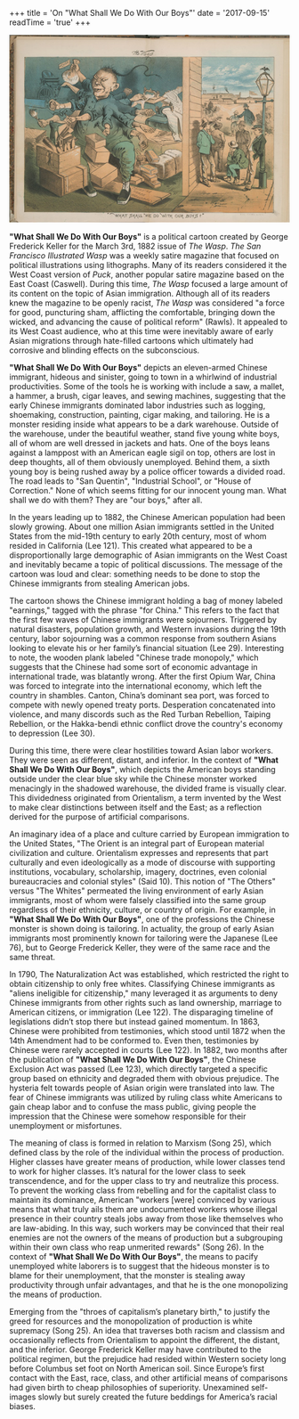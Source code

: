 +++
title = 'On "What Shall We Do With Our Boys"'
date = '2017-09-15'
readTime = 'true'
+++

![what_shall_we_do_with_our_boys](what_shall_we_do_with_our_boys.jpg)

**"What Shall We Do With Our Boys"** is a political cartoon created by George Frederick Keller for the March 3rd, 1882 issue of _The Wasp_. _The San Francisco Illustrated Wasp_ was a weekly satire magazine that focused on political illustrations using lithographs. Many of its readers considered it the West Coast version of _Puck_, another popular satire magazine based on the East Coast (Caswell). During this time, _The Wasp_ focused a large amount of its content on the topic of Asian immigration. Although all of its readers knew the magazine to be openly racist, _The Wasp_ was considered "a force for good, puncturing sham, afflicting the comfortable, bringing down the wicked, and advancing the cause of political reform" (Rawls). It appealed to its West Coast audience, who at this time were inevitably aware of early Asian migrations through hate-filled cartoons which ultimately had corrosive and blinding effects on the subconscious.

**"What Shall We Do With Our Boys"** depicts an eleven-armed Chinese immigrant, hideous and sinister, going to town in a whirlwind of industrial productivities. Some of the tools he is working with include a saw, a mallet, a hammer, a brush, cigar leaves, and sewing machines, suggesting that the early Chinese immigrants dominated labor industries such as logging, shoemaking, construction, painting, cigar making, and tailoring. He is a monster residing inside what appears to be a dark warehouse. Outside of the warehouse, under the beautiful weather, stand five young white boys, all of whom are well dressed in jackets and hats. One of the boys leans against a lamppost with an American eagle sigil on top, others are lost in deep thoughts, all of them obviously unemployed. Behind them, a sixth young boy is being rushed away by a police officer towards a divided road. The road leads to "San Quentin", "Industrial School", or "House of Correction." None of which seems fitting for our innocent young man. What shall we do with them? They are "our boys," after all.

In the years leading up to 1882, the Chinese American population had been slowly growing. About one million Asian immigrants settled in the United States from the mid-19th century to early 20th century, most of whom resided in California (Lee 121). This created what appeared to be a disproportionally large demographic of Asian immigrants on the West Coast and inevitably became a topic of political discussions. The message of the cartoon was loud and clear: something needs to be done to stop the Chinese immigrants from stealing American jobs.

The cartoon shows the Chinese immigrant holding a bag of money labeled "earnings," tagged with the phrase "for China." This refers to the fact that the first few waves of Chinese immigrants were sojourners. Triggered by natural disasters, population growth, and Western invasions during the 19th century, labor sojourning was a common response from southern Asians looking to elevate his or her family’s financial situation (Lee 29). Interesting to note, the wooden plank labeled "Chinese trade monopoly," which suggests that the Chinese had some sort of economic advantage in international trade, was blatantly wrong. After the first Opium War, China was forced to integrate into the international economy, which left the country in shambles. Canton, China’s dominant sea port, was forced to compete with newly opened treaty ports. Desperation concatenated into violence, and many discords such as the Red Turban Rebellion, Taiping Rebellion, or the Hakka-bendi ethnic conflict drove the country's economy to depression (Lee 30).

During this time, there were clear hostilities toward Asian labor workers. They were seen as different, distant, and inferior. In the context of **"What Shall We Do With Our Boys"**, which depicts the American boys standing outside under the clear blue sky while the Chinese monster worked menacingly in the shadowed warehouse, the divided frame is visually clear. This dividedness originated from Orientalism, a term invented by the West to make clear distinctions between itself and the East; as a reflection derived for the purpose of artificial comparisons.

An imaginary idea of a place and culture carried by European immigration to the United States, "The Orient is an integral part of European material civilization and culture. Orientalism expresses and represents that part culturally and even ideologically as a mode of discourse with supporting institutions, vocabulary, scholarship, imagery, doctrines, even colonial bureaucracies and colonial styles" (Said 10). This notion of "The Others" versus "The Whites" permeated the living environment of early Asian immigrants, most of whom were falsely classified into the same group regardless of their ethnicity, culture, or country of origin. For example, in **"What Shall We Do With Our Boys"**, one of the professions the Chinese monster is shown doing is tailoring. In actuality, the group of early Asian immigrants most prominently known for tailoring were the Japanese (Lee 76), but to George Frederick Keller, they were of the same race and the same threat.

In 1790, The Naturalization Act was established, which restricted the right to obtain citizenship to only free whites. Classifying Chinese immigrants as "aliens ineligible for citizenship," many leveraged it as arguments to deny Chinese immigrants from other rights such as land ownership, marriage to American citizens, or immigration (Lee 122). The disparaging timeline of legislations didn’t stop there but instead gained momentum. In 1863, Chinese were prohibited from testimonies, which stood until 1872 when the 14th Amendment had to be conformed to. Even then, testimonies by Chinese were rarely accepted in courts (Lee 122). In 1882, two months after the publication of **"What Shall We Do With Our Boys"**, the Chinese Exclusion Act was passed (Lee 123), which directly targeted a specific group based on ethnicity and degraded them with obvious prejudice. The hysteria felt towards people of Asian origin were translated into law. The fear of Chinese immigrants was utilized by ruling class white Americans to gain cheap labor and to confuse the mass public, giving people the impression that the Chinese were somehow responsible for their unemployment or misfortunes.

The meaning of class is formed in relation to Marxism (Song 25), which defined class by the role of the individual within the process of production. Higher classes have greater means of production, while lower classes tend to work for higher classes. It’s natural for the lower class to seek transcendence, and for the upper class to try and neutralize this process. To prevent the working class from rebelling and for the capitalist class to maintain its dominance, American "workers [were] convinced by various means that what truly ails them are undocumented workers whose illegal presence in their country steals jobs away from those like themselves who are law-abiding. In this way, such workers may be convinced that their real enemies are not the owners of the means of production but a subgrouping within their own class who reap unmerited rewards" (Song 26). In the context of **"What Shall We Do With Our Boys"**, the means to pacify unemployed white laborers is to suggest that the hideous monster is to blame for their unemployment, that the monster is stealing away productivity through unfair advantages, and that he is the one monopolizing the means of production.

Emerging from the "throes of capitalism’s planetary birth," to justify the greed for resources and the monopolization of production is white supremacy (Song 25). An idea that traverses both racism and classism and occasionally reflects from Orientalism to appoint the different, the distant, and the inferior. George Frederick Keller may have contributed to the political regimen, but the prejudice had resided within Western society long before Columbus set foot on North American soil. Since Europe’s first contact with the East, race, class, and other artificial means of comparisons had given birth to cheap philosophies of superiority. Unexamined self-images slowly but surely created the future beddings for America’s racial biases.
